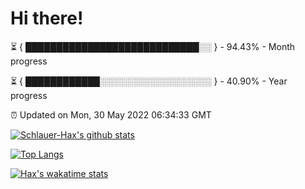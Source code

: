# Hi there!

⏳ { ████████████████████████████░░ } - 94.43% - Month progress

⏳ { ████████████░░░░░░░░░░░░░░░░░░ } - 40.90% - Year progress

⏰ Updated on Mon, 30 May 2022 06:34:33 GMT


[![Schlauer-Hax's github stats](https://github-readme-stats.vercel.app/api?username=Schlauer-Hax&show_icons=true&theme=dark&count_private=true)](https://github.com/Schlauer-Hax)


[![Top Langs](https://github-readme-stats.vercel.app/api/top-langs/?username=Schlauer-Hax&layout=compact&theme=dark)](https://github.com/Schlauer-Hax?tab=repositories)


[![Hax's wakatime stats](https://github-readme-stats.vercel.app/api/wakatime?username=Hax&theme=dark)](https://wakatime.com/@Hax)

